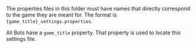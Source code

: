 The properties files in this folder must have names that directly correspond to the game they are meant for.
The format is `{game_title}_settings.properties`.

All Bots have a `game_title` property. That property is used to locate this settings file.